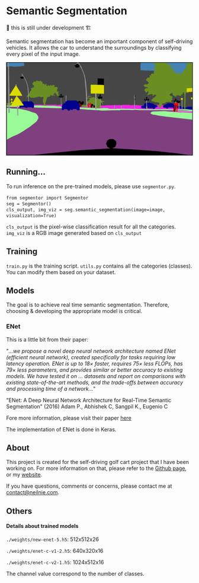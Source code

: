 # Semantic Segmentation

🚧 this is still under development 🏗

Semantic segmentation has become an important component of self-driving vehicles. It allows the car to understand the surroundings by classifying every pixel of the input image.

![](./media/image-1.png)

## Running...
To run inference on the pre-trained models, please use `segmentor.py`. 

	from segmentor import Segmentor
	seg = Segmentor()
	cls_output, img_viz = seg.semantic_segmentation(image=image, visualization=True)

`cls_output` is the pixel-wise classification result for all the categories. `img_viz` is a RGB image generated based on `cls_output`

## Training

`train.py` is the training script. `utils.py` contains all the categories (classes). You can modify them based on your dataset.

## Models

The goal is to achieve real time semantic segmentation. Therefore, choosing & developing the appropriate model is critical.

### ENet
This is a little bit from their paper:

"*...we propose
a novel deep neural network architecture named ENet (efficient neural network),
created specifically for tasks requiring low latency operation. ENet is up to 18× faster, requires 75× less FLOPs, has 79× less parameters, and provides similar or
better accuracy to existing models. We have tested it on ... datasets and report on comparisons with existing state-of-the-art methods,
and the trade-offs between accuracy and processing time of a network...*"

"ENet: A Deep Neural Network Architecture for
Real-Time Semantic Segmentation" (2016) Adam P., Abhishek C, Sangpil K., Eugenio C

Fore more information, please visit their paper [here](https://arxiv.org/pdf/1606.02147.pdf)

The implementation of ENet is done in Keras. 

## About

This project is created for the self-driving golf cart project that I have been working on. For more information on that, please refer to the [Github page](https://github.com/xmeng17/self-driving-golf-cart), or my [website](https://neilnie.com/the-self-driving-golf-cart-project/).

If you have questions, comments or concerns, please contact me at [contact@neilnie.com](mailto:contact@neilnie.com). 

## Others

#### Details about trained models
`./weights/new-enet-5.h5`: 512x512x26

`./weights/enet-c-v1-2.h5`: 640x320x16

`./weights/enet-c-v2-1.h5`: 1024x512x16

The channel value correspond to the number of classes.
